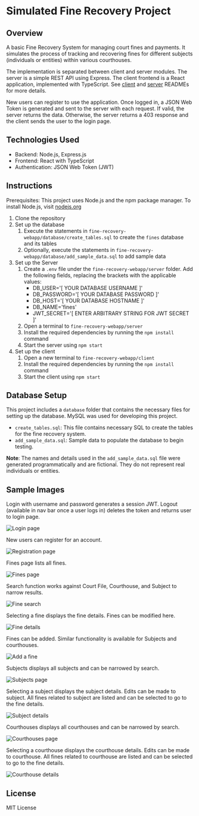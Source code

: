# Simulated Fine Recovery Project

## Overview

A basic Fine Recovery System for managing court fines and payments. It simulates the process of tracking and recovering fines for different subjects (individuals or entities) within various courthouses.

The implementation is separated between client and server modules. The server is a simple REST API using Express. The client frontend is a React application, implemented with TypeScript. See [client](/client/README.md) and [server](/server/README.md) READMEs for more details.

New users can register to use the application. Once logged in, a JSON Web Token is generated and sent to the server with each request. If valid, the server returns the data. Otherwise, the server returns a 403 response and the client sends the user to the login page.

## Technologies Used

- Backend: Node.js, Express.js
- Frontend: React with TypeScript
- Authentication: JSON Web Token (JWT)

## Instructions

Prerequisites: This project uses Node.js and the npm package manager. To install Node.js, visit [nodejs.org](https://nodejs.org)

1. Clone the repository
2. Set up the database
   1. Execute the statements in `fine-recovery-webapp/database/create_tables.sql` to create the `fines` database and its tables
   2. Optionally, execute the statements in `fine-recovery-webapp/database/add_sample_data.sql` to add sample data
3. Set up the Server
   1. Create a `.env` file under the `fine-recovery-webapp/server` folder. Add the following fields, replacing the brackets with the applicable values:
      - DB_USER='[ YOUR DATABASE USERNAME ]'
      - DB_PASSWORD='[ YOUR DATABASE PASSWORD ]'
      - DB_HOST='[ YOUR DATABASE HOSTNAME ]'
      - DB_NAME='fines'
      - JWT_SECRET='[ ENTER ARBITRARY STRING FOR JWT SECRET ]'
   2. Open a terminal to `fine-recovery-webapp/server`
   3. Install the required dependencies by running the `npm install` command
   4. Start the server using `npm start`
4. Set up the client
   1. Open a new terminal to `fine-recovery-webapp/client`
   2. Install the required dependencies by running the `npm install` command
   3. Start the client using `npm start`

## Database Setup

This project includes a `database` folder that contains the necessary files for setting up the database. MySQL was used for developing this project.

- `create_tables.sql`: This file contains necessary SQL to create the tables for the fine recovery system.
- `add_sample_data.sql`: Sample data to populate the database to begin testing.

**Note**: The names and details used in the `add_sample_data.sql` file were generated programmatically and are fictional. They do not represent real individuals or entities.

## Sample Images

Login with username and password generates a session JWT. Logout (available in nav bar once a user logs in) deletes the token and returns user to login page.

![Login page](/sample-images/login.png)

New users can register for an account.

![Registration page](/sample-images/register.png)

Fines page lists all fines.

![Fines page](/sample-images/fines.png)

Search function works against Court File, Courthouse, and Subject to narrow results.

![Fine search](/sample-images/fine-search.png)

Selecting a fine displays the fine details. Fines can be modified here.

![Fine details](/sample-images/fine-details.png)

Fines can be added. Similar functionality is available for Subjects and courthouses.

![Add a fine](/sample-images/fine-add.png)

Subjects displays all subjects and can be narrowed by search.

![Subjects page](/sample-images/subjects.png)

Selecting a subject displays the subject details. Edits can be made to subject. All fines related to subject are listed and can be selected to go to the fine details.

![Subject details](/sample-images/subject-details.png)

Courthouses displays all courthouses and can be narrowed by search.

![Courthouses page](/sample-images/courthouses.png)

Selecting a courthouse displays the courthouse details. Edits can be made to courthouse. All fines related to courthouse are listed and can be selected to go to the fine details.

![Courthouse details](/sample-images/courthouse-details.png)

## License

MIT License
